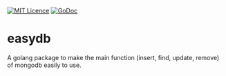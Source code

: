 [![MIT Licence](https://badges.frapsoft.com/os/mit/mit.svg?v=103)](https://opensource.org/licenses/mit-license.php)
[![GoDoc](https://godoc.org/github.com/FrozenKP/easydb?status.svg)](https://godoc.org/github.com/FrozenKP/easydb)

# easydb
A golang package to make the main function (insert, find, update, remove) of mongodb easily to use.
